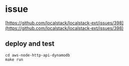 # issue

[https://github.com/localstack/localstack-ext/issues/398](https://github.com/localstack/localstack-ext/issues/398)

## deploy and test

```
cd aws-node-http-api-dynamodb
make run
```